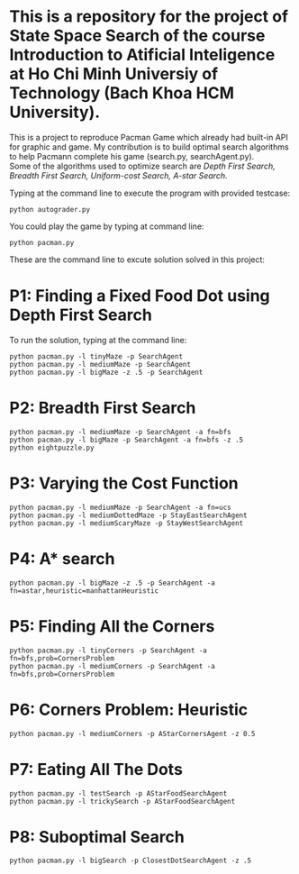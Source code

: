 # This is a repository for the project of State Space Search of the course Introduction to Atificial Inteligence at Ho Chi Minh Universiy of Technology (Bach Khoa HCM University).

This is a project to reproduce Pacman Game which already had built-in API for graphic and game. My contribution is to build optimal search algorithms to help Pacmann complete his game (search.py, searchAgent.py). <br>
Some of the algorithms used to optimize search are *Depth First Search, Breadth First Search, Uniform-cost Search, A-star Search.*<br>

Typing at the command line to execute the program with provided testcase: 
```
python autograder.py
```
You could play the game by typing at command line:
```
python pacman.py
```
These are the command line to excute solution solved in this project:<br>
# P1: Finding a Fixed Food Dot using Depth First Search<br>
To run the solution, typing at the command line:
```
python pacman.py -l tinyMaze -p SearchAgent
python pacman.py -l mediumMaze -p SearchAgent
python pacman.py -l bigMaze -z .5 -p SearchAgent
```

# P2: Breadth First Search
```
python pacman.py -l mediumMaze -p SearchAgent -a fn=bfs
python pacman.py -l bigMaze -p SearchAgent -a fn=bfs -z .5
python eightpuzzle.py
```
# P3: Varying the Cost Function
```
python pacman.py -l mediumMaze -p SearchAgent -a fn=ucs
python pacman.py -l mediumDottedMaze -p StayEastSearchAgent
python pacman.py -l mediumScaryMaze -p StayWestSearchAgent
```
# P4: A* search
```
python pacman.py -l bigMaze -z .5 -p SearchAgent -a fn=astar,heuristic=manhattanHeuristic
```
# P5: Finding All the Corners
```
python pacman.py -l tinyCorners -p SearchAgent -a fn=bfs,prob=CornersProblem
python pacman.py -l mediumCorners -p SearchAgent -a fn=bfs,prob=CornersProblem
```
# P6: Corners Problem: Heuristic
```
python pacman.py -l mediumCorners -p AStarCornersAgent -z 0.5
```
# P7: Eating All The Dots
```
python pacman.py -l testSearch -p AStarFoodSearchAgent
python pacman.py -l trickySearch -p AStarFoodSearchAgent
```
# P8: Suboptimal Search
```
python pacman.py -l bigSearch -p ClosestDotSearchAgent -z .5
```
